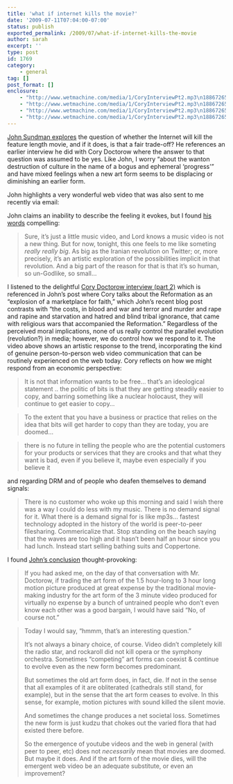 ```yaml
---
title: 'what if internet kills the movie?'
date: '2009-07-11T07:04:00-07:00'
status: publish
exported_permalink: /2009/07/what-if-internet-kills-the-movie
author: sarah
excerpt: ''
type: post
id: 1769
category:
    - general
tag: []
post_format: []
enclosure:
    - "http://www.wetmachine.com/media/1/CoryInterviewPt2.mp3\n18867265\naudio/mpeg\n"
    - "http://www.wetmachine.com/media/1/CoryInterviewPt2.mp3\n18867265\naudio/mpeg\n"
    - "http://www.wetmachine.com/media/1/CoryInterviewPt2.mp3\n18867265\naudio/mpeg\n"
    - "http://www.wetmachine.com/media/1/CoryInterviewPt2.mp3\n18867265\naudio/mpeg\n"
---
```

[John Sundman explores](http://www.wetmachine.com/item/1592) the question of whether the Internet will kill the feature length movie, and if it does, is that a fair trade-off? He references an earlier interview he did with Cory Doctorow where the answer to that question was assumed to be yes. Like John, I worry “about the wanton destruction of culture in the name of a bogus and ephemeral ‘progress'” and have mixed feelings when a new art form seems to be displacing or diminishing an earlier form.

John highlights a very wonderful web video that was also sent to me recently via email:

John claims an inability to describe the feeling it evokes, but I found [his words](http://www.wetmachine.com/item/1592) compelling:

> Sure, it’s just a little music video, and Lord knows a music video is not a new thing. But for now, tonight, this one feels to me like someting *really really big*. As big as the Iranian revolution on Twitter; or, more precisely, it’s an artistic exploration of the possibilities implicit in that revolution. And a big part of the reason for that is that it’s so human, so un-Godlike, so small…

I listened to the delightful [Cory Doctorow interview (part 2)](http://www.wetmachine.com/media/1/CoryInterviewPt2.mp3) which is referenced in John’s post where Cory talks about the Reformation as an “explosion of a marketplace for faith,” which John’s recent blog post contrasts with “the costs, in blood and war and terror and murder and rape and rapine and starvation and hatred and blind tribal ignorance, that came with religious wars that accompanied the Reformation.” Regardless of the perceived moral implications, none of us really control the parallel evolution (revolution?) in media; however, we do control how we respond to it. The video above shows an artistic response to the trend, incorporating the kind of genuine person-to-person web video communication that can be routinely experienced on the web today. Cory reflects on how we might respond from an economic perspective:

> It is not that information wants to be free… that’s an ideological statement .. the politic of bits is that they are getting steadily easier to copy, and barring something like a nuclear holocaust, they will continue to get easier to copy…

> To the extent that you have a business or practice that relies on the idea that bits will get harder to copy than they are today, you are doomed…

> there is no future in telling the people who are the potential customers for your products or services that they are crooks and that what they want is bad, even if you believe it, maybe even especially if you believe it

and regarding DRM and of people who deafen themselves to demand signals:

> There is no customer who woke up this morning and said I wish there was a way I could do less with my music. There is no demand signal for it. What there is a demand signal for is like mp3s… fastest technology adopted in the history of the world is peer-to-peer filesharing. Commericalize that. Stop standing on the beach saying that the waves are too high and it hasn’t been half an hour since you had lunch. Instead start selling bathing suits and Coppertone.

I found [John’s conclusion](http://www.wetmachine.com/item/1592) thought-provoking:

> If you had asked me, on the day of that conversation with Mr. Doctorow, if trading the art form of the 1.5 hour-long to 3 hour long motion picture produced at great expense by the traditional movie-making industry for the art form of the 3 minute video produced for virtually no expense by a bunch of untrained people who don’t even know each other was a good bargain, I would have said “No, of course not.”

> Today I would say, “hmmm, that’s an interesting question.”
> 
> It’s not always a binary choice, of course. Video didn’t completely kill the radio star, and rockaroll did not kill opera or the symphony orchestra. Sometimes “competing” art forms can coexist &amp; continue to evolve even as the new form becomes predominant.
> 
> But sometimes the old art form does, in fact, die. If not in the sense that all examples of it are obliterated (cathedrals still stand, for example), but in the sense that the art form ceases to evolve. In this sense, for example, motion pictures with sound killed the silent movie.
> 
> And sometimes the change produces a net societal loss. Sometimes the new form is just kudzu that chokes out the varied flora that had existed there before.
> 
> So the emergence of youtube videos and the web in general (with peer to peer, etc) does not *necessarily* mean that movies are doomed. But maybe it does. And if the art form of the movie dies, will the emergent web video be an adequate substitute, or even an improvement?